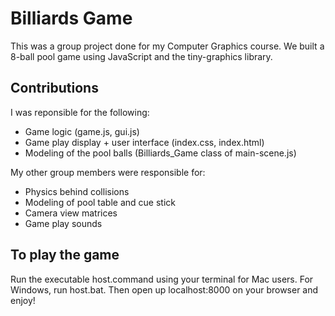 # Billiards Game

This was a group project done for my Computer Graphics course. We built a 8-ball pool game using JavaScript and the tiny-graphics library.

## Contributions
I was reponsible for the following:
* Game logic (game.js, gui.js)
* Game play display + user interface (index.css, index.html)
* Modeling of the pool balls (Billiards_Game class of main-scene.js)

My other group members were responsible for:
* Physics behind collisions
* Modeling of pool table and cue stick
* Camera view matrices
* Game play sounds

## To play the game

Run the executable host.command using your terminal for Mac users. For Windows, run host.bat.
Then open up localhost:8000 on your browser and enjoy!
